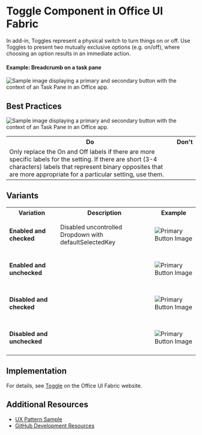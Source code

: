 # Toggle Component in Office UI Fabric

In add-in, Toggles represent a physical switch to turn things on or off. Use Toggles to present two mutually exclusive options (e.g. on/off), where choosing an option results in an immediate action.
  
#### Example: Breadcrumb on a task pane

![Sample image displaying a primary and secondary button with the context of an Task Pane in an Office app.](../images/exampleButton@450.pn)

## Best Practices

![Sample image displaying a primary and secondary button with the context of an Task Pane in an Office app.](../images/buttonUsage-01.pn)

<table>
    <tr>
        <th>Do</th>
        <th>Don't</th>
    </tr>
    <tr>
        <td>Only replace the On and Off labels if there are more specific labels for the setting. If there are short (3-4 characters) labels that represent binary opposites that are more appropriate for a particular setting, use them.</td>
        <td></td>
    </tr>
</table>

## Variants

<table>
    <tr>
        <th>Variation</th>
        <th>Description</th>
        <th>Example</th>
    </tr>
    <tr>
        <td><h4>Enabled and checked<h4></td>
        <td>Disabled uncontrolled Dropdown with defaultSelectedKey</td>
        <td><img src="../images/primary.pn" alt="Primary Button Image" ></td>
    </tr>
    <tr>
        <td><h4>Enabled and unchecked<h4></td>
        <td></td>
        <td><img src="../images/primary.pn" alt="Primary Button Image" ></td>
    </tr>
    <tr>
        <td><h4>Disabled and checked<h4></td>
        <td></td>
        <td><img src="../images/primary.pn" alt="Primary Button Image" ></td>
    </tr>
    <tr>
        <td><h4>Disabled and unchecked<h4></td>
        <td></td>
        <td><img src="../images/primary.pn" alt="Primary Button Image" ></td>
    </tr>
</table>

## Implementation

For details, see [Toggle](https://dev.office.com/fabric#/components/toggle) on the Office UI Fabric website.

## Additional Resources
* [UX Pattern Sample](https://office.visualstudio.com/DefaultCollection/OC/_git/GettingStarted-FabricReact)
* [GitHub Development Resources](https://github.com/OfficeDev/Office-Add-in-UX-Design-Patterns-Code)